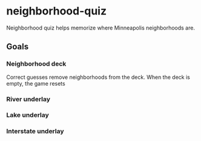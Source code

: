 # neighborhood-quiz
Neighborhood quiz helps memorize where Minneapolis neighborhoods are.
## Goals
### Neighborhood deck
Correct guesses remove neighborhoods from the deck. When the deck is empty, the game resets
### River underlay
### Lake underlay
### Interstate underlay
